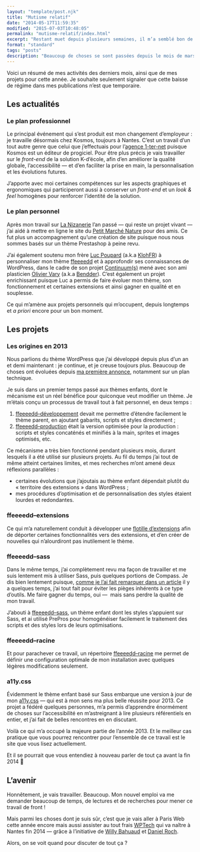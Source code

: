 ```yaml
---
layout: "template/post.njk"
title: "Mutisme relatif"
date: "2014-05-17T11:59:35"
modified: "2015-07-03T10:48:05"
permalink: "mutisme-relatif/index.html"
excerpt: "Restant muet depuis plusieurs semaines, il m’a semblé bon de faire un point sur le pourquoi du comment. Les changements opérés en quelques mois, les nouveautés à afficher ainsi que les projets en cours et à venir devraient me permettre de me projeter dans cette année qui s’annonce très riche !"
format: "standard"
tags: "posts"
description: "Beaucoup de choses se sont passées depuis le mois de mars qui expliquent ce silence radio —&nbsp;notamment mon embauche chez <a href=\"https://www.kosmos.fr\">Kosmos</a>. Cela a engendré certains changements et me demande un peu plus de souplesse pour continuer mes publications sur ce blog."
---
```

Voici un&nbsp;résumé de&nbsp;mes activités des derniers mois, ainsi que de mes projets pour cette année. Je souhaite seulement signaler que cette baisse de régime dans mes publications n’est que temporaire.

## Les actualités

### Le plan professionnel

Le principal événement&nbsp;qui s’est produit&nbsp;est mon changement d’employeur&nbsp;: je travaille désormais chez Kosmos, toujours à Nantes. C’est un travail d’un tout autre genre que celui que j’effectuais pour l’[agence 1-ter-net](https://www.1-ter-net.com "(nouvelle fenêtre)")&nbsp;puisque Kosmos est un éditeur de progiciel. Pour être plus précis je vais travailler sur le _front-end_ de la solution K-d’école, afin d’en améliorer la qualité globale, l’accessibilité —&nbsp;et d’en faciliter la prise en main, la personnalisation et les évolutions futures.

J’apporte avec moi certaines compétences sur les aspects graphiques et ergonomiques qui participeront aussi à conserver un _front-end_ et un _look & feel_ homogènes pour&nbsp;renforcer l’identité de la solution.

### Le plan personnel

Après mon travail sur [La Nizanerie](https://www.lanizanerie.com) l’an passé —&nbsp;qui reste un projet vivant&nbsp;— j’ai aidé à mettre en ligne le site du [Petit Marché Nature](https://aupetitmarchenature.fr/)&nbsp;pour des amis. Ce fut plus un accompagnement qu’une création de site puisque nous nous sommes basés sur un thème Prestashop à peine revu.

J’ai également soutenu mon frère [Luc Poupard](https://www.kloh.ch)&nbsp;(a.k.a [KlohFR](https://twitter.com/klohFR)) à personnaliser mon thème [ffeeeedd](https://github.com/ffoodd/ffeeeedd) et à approfondir ses connaissances de WordPress, dans le cadre de son projet [Continuum(s)](https://continuums.ma3yt.com/)&nbsp;mené avec son ami plasticien&nbsp;[Olivier Vary](https://www.olivier-vary.com/)&nbsp;(a.k.a [Bendder](https://twitter.com/Bendder08)). C’est également un projet enrichissant puisque Luc a permis de faire évoluer mon thème, son fonctionnement et certaines extensions et ainsi gagner en qualité et en souplesse.

Ce qui m’amène aux projets personnels qui m’occupent, depuis longtemps et _a priori_ encore pour un bon moment.

## Les projets

### Les origines en 2013

Nous parlions du thème WordPress que j’ai développé depuis plus d’un an et demi maintenant&nbsp;: je continue, et je creuse toujours plus. Beaucoup de choses ont évoluées depuis [ma première annonce](https://www.ffoodd.fr/a-venir-ffeeeedd/ "À venir : ffeeeedd"), notamment sur un plan technique.

Je suis dans un premier temps passé aux thèmes enfants, dont le mécanisme est un réel bénéfice pour quiconque veut modifier un thème. Je m’étais conçu un processus de travail tout à fait personnel, en deux temps&nbsp;:

1.  [ffeeeedd–développement](https://github.com/ffoodd/ffeeeedd--developpement)&nbsp;devait me permettre d’étendre facilement le thème parent, en ajoutant gabarits, scripts et styles directement&nbsp;;
2.  [ffeeeedd–production](https://github.com/ffoodd/ffeeeedd--production)&nbsp;était la version optimisée pour la production&nbsp;: scripts et styles concaténés et minifiés à la main, sprites et images optimisés, etc.

Ce mécanisme a très bien fonctionné pendant plusieurs mois, durant lesquels il a été utilisé sur plusieurs projets. Au fil du temps j’ai tout de même atteint certaines limites, et mes recherches m’ont amené deux réflexions parallèles&nbsp;:

* certaines évolutions que j’ajoutais au thème enfant dépendait plutôt du «&nbsp;territoire des extensions&nbsp;» dans WordPress&nbsp;;
* mes procédures d’optimisation et de personnalisation des styles étaient lourdes et redondantes.

### ffeeeedd–extensions

Ce qui m’a naturellement conduit à développer une [flotille d’extensions](https://github.com/ffoodd/ffeeeedd--extensions) afin de déporter certaines fonctionnalités vers des extensions, et d’en créer de nouvelles qui n’alourdiront pas inutilement le thème.

### ffeeeedd–sass

Dans le même temps, j’ai complètement revu ma façon de travailler et me suis lentement mis à utiliser Sass, puis quelques portions de Compass. Je dis bien lentement puisque, [comme je l’ai fait remarquer dans un article](https://www.ffoodd.fr/sass-commencez-par-les-deux-s/ "Sass&thinsp;: commencez par les deux «&thinsp;S&thinsp;»") il y a quelques temps, j’ai tout fait pour éviter les pièges inhérents à ce type d’outils. Me faire gagner du temps, oui —&nbsp; mais sans perdre la qualité de mon travail.

J’abouti à [ffeeeedd–sass](https://github.com/ffoodd/ffeeeedd--sass), un thème enfant dont les styles s’appuient sur Sass, et ai utilisé PrePros pour homogénéiser facilement le traitement des scripts et des styles lors de leurs optimisations.

### ffeeeedd–racine

Et pour parachever ce travail, un répertoire [ffeeeedd–racine](https://github.com/ffoodd/ffeeeedd--racine) me permet de définir une configuration optimale de mon installation avec quelques légères modifications seulement.

### a11y.css

Évidemment le thème enfant basé sur Sass embarque une version à jour de mon [a11y.css](https://github.com/ffoodd/a11y.css) —&nbsp;qui est à mon sens ma plus belle réussite pour 2013. Ce projet a fédéré quelques personnes, m’a permis d’apprendre énormément de choses sur l’accessibilité en m’astreignant à lire plusieurs référentiels en entier, et j’ai fait de belles rencontres en en discutant.

Voilà ce qui m’a occupé la majeure partie de l’année 2013. Et le meilleur cas pratique que vous pourrez rencontrer pour l’ensemble de ce travail est le site que vous lisez actuellement.

Et il se pourrait que vous entendiez à nouveau parler de tout ça avant la fin 2014 🙂

## L’avenir

Honnêtement, je vais travailler. Beaucoup. Mon nouvel emploi va me demander beaucoup de temps, de lectures et de recherches pour mener ce travail de front !

Mais parmi les choses dont je suis sûr, c’est que je vais aller à Paris Web cette année encore mais aussi assister au tout frais [WPTech](https://twitter.com/WPTechNantes) qui va naître à Nantes fin 2014 —&nbsp;grâce à l’initiative de [Willy Bahuaud](https://www.wabeo.fr) et [Daniel Roch](https://www.seomix.fr).

Alors, on se voit quand pour discuter de tout ça ?
